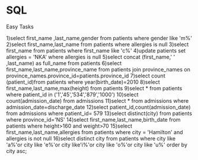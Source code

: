 # SQL
Easy Tasks

1)select first_name ,last_name,gender from patients where gender like 'm%'
2)select first_name,last_name from patients where allergies is null
3)select first_name from patients where first_name like 'c%'
4)update patients set allergies = 'NKA' where allergies is null
5)select concat (first_name,' ' ,last_name) as full_name from patients
6)select first_name,last_name,province_name from patients join province_names on province_names.province_id=patients.province_id
7)select count (patient_id)from patients where year(birth_date)=2010
8)select first_name,last_name,max(height) from patients
9)select * from patients where patient_id in  ('1','45','534','879','1000')
10)select count(admission_date) from admissions
11)select * from admissions where admission_date=discharge_date
12)select patient_id,count(admission_date) from admissions where patient_id= 579
13)select distinct(city) from patients where province_id='NS'
14)select first_name,last_name,birth_date from patients where height>160 and weight>70
15)select first_name,last_name,allergies from patients where city = 'Hamilton' and allergies is not null
16)select distinct city from patients where city like 'a%'or city like 'e%'or city like'i%'or city like 'o%'or city like 'u%' order by city asc;
